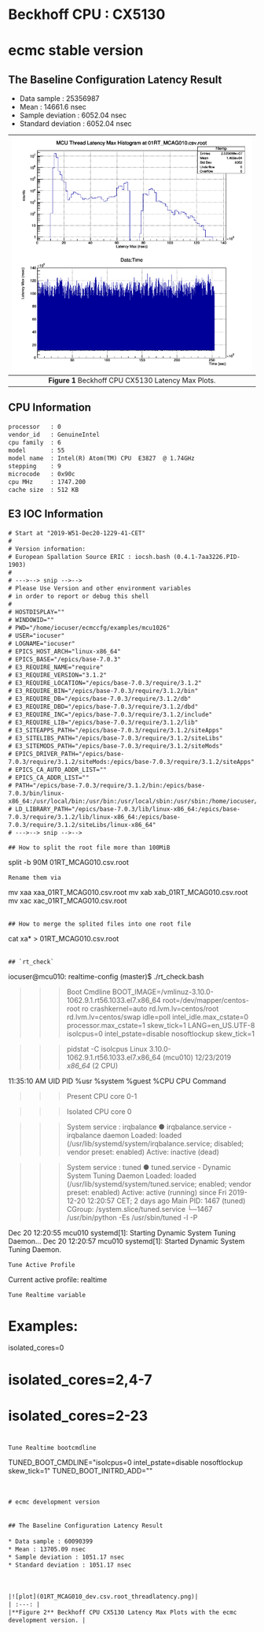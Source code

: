 Beckhoff CPU : CX5130
===

# ecmc stable version

## The Baseline Configuration Latency Result

 
* Data sample : 25356987
* Mean : 14661.6 nsec
* Sample deviation : 6052.04 nsec
* Standard deviation : 6052.04 nsec



|![plot](01RT_MCAG010.csv.root_threadlatency.png)|
| :---: |
|**Figure 1** Beckhoff CPU CX5130 Latency Max Plots. |


## CPU Information
```
processor	: 0
vendor_id	: GenuineIntel
cpu family	: 6
model		: 55
model name	: Intel(R) Atom(TM) CPU  E3827  @ 1.74GHz
stepping	: 9
microcode	: 0x90c
cpu MHz		: 1747.200
cache size	: 512 KB

```

## E3 IOC Information

```
# Start at "2019-W51-Dec20-1229-41-CET"
#
# Version information:
# European Spallation Source ERIC : iocsh.bash (0.4.1-7aa3226.PID-1903)
#
# --->--> snip -->--> 
# Please Use Version and other environment variables
# in order to report or debug this shell
#
# HOSTDISPLAY=""
# WINDOWID=""
# PWD="/home/iocuser/ecmccfg/examples/mcu1026"
# USER="iocuser"
# LOGNAME="iocuser"
# EPICS_HOST_ARCH="linux-x86_64"
# EPICS_BASE="/epics/base-7.0.3"
# E3_REQUIRE_NAME="require"
# E3_REQUIRE_VERSION="3.1.2"
# E3_REQUIRE_LOCATION="/epics/base-7.0.3/require/3.1.2"
# E3_REQUIRE_BIN="/epics/base-7.0.3/require/3.1.2/bin"
# E3_REQUIRE_DB="/epics/base-7.0.3/require/3.1.2/db"
# E3_REQUIRE_DBD="/epics/base-7.0.3/require/3.1.2/dbd"
# E3_REQUIRE_INC="/epics/base-7.0.3/require/3.1.2/include"
# E3_REQUIRE_LIB="/epics/base-7.0.3/require/3.1.2/lib"
# E3_SITEAPPS_PATH="/epics/base-7.0.3/require/3.1.2/siteApps"
# E3_SITELIBS_PATH="/epics/base-7.0.3/require/3.1.2/siteLibs"
# E3_SITEMODS_PATH="/epics/base-7.0.3/require/3.1.2/siteMods"
# EPICS_DRIVER_PATH="/epics/base-7.0.3/require/3.1.2/siteMods:/epics/base-7.0.3/require/3.1.2/siteApps"
# EPICS_CA_AUTO_ADDR_LIST=""
# EPICS_CA_ADDR_LIST=""
# PATH="/epics/base-7.0.3/require/3.1.2/bin:/epics/base-7.0.3/bin/linux-x86_64:/usr/local/bin:/usr/bin:/usr/local/sbin:/usr/sbin:/home/iocuser/.local/bin:/home/iocuser/bin"
# LD_LIBRARY_PATH="/epics/base-7.0.3/lib/linux-x86_64:/epics/base-7.0.3/require/3.1.2/lib/linux-x86_64:/epics/base-7.0.3/require/3.1.2/siteLibs/linux-x86_64"
# --->--> snip -->--> 

```



```
## How to split the root file more than 100MiB
```
split -b 90M 01RT_MCAG010.csv.root
```
Rename them via
```
mv xaa xaa_01RT_MCAG010.csv.root
mv xab xab_01RT_MCAG010.csv.root
mv xac xac_01RT_MCAG010.csv.root
```

## How to merge the splited files into one root file

```
cat xa* > 01RT_MCAG010.csv.root
```

## `rt_check`

```
iocuser@mcu010: realtime-config (master)$ ./rt_check.bash 

>>> Boot Cmdline 
BOOT_IMAGE=/vmlinuz-3.10.0-1062.9.1.rt56.1033.el7.x86_64 root=/dev/mapper/centos-root ro crashkernel=auto rd.lvm.lv=centos/root rd.lvm.lv=centos/swap idle=poll intel_idle.max_cstate=0 processor.max_cstate=1 skew_tick=1 LANG=en_US.UTF-8 isolcpus=0 intel_pstate=disable nosoftlockup skew_tick=1

>>> pidstat -C isolcpus
Linux 3.10.0-1062.9.1.rt56.1033.el7.x86_64 (mcu010) 	12/23/2019 	_x86_64_	(2 CPU)

11:35:10 AM   UID       PID    %usr %system  %guest    %CPU   CPU  Command

>>> Present CPU core 
0-1

>>> Isolated CPU core 
0

>>> System service : irqbalance
● irqbalance.service - irqbalance daemon
   Loaded: loaded (/usr/lib/systemd/system/irqbalance.service; disabled; vendor preset: enabled)
   Active: inactive (dead)

>>> System service : tuned
● tuned.service - Dynamic System Tuning Daemon
   Loaded: loaded (/usr/lib/systemd/system/tuned.service; enabled; vendor preset: enabled)
   Active: active (running) since Fri 2019-12-20 12:20:57 CET; 2 days ago
 Main PID: 1467 (tuned)
   CGroup: /system.slice/tuned.service
           └─1467 /usr/bin/python -Es /usr/sbin/tuned -l -P

Dec 20 12:20:55 mcu010 systemd[1]: Starting Dynamic System Tuning Daemon...
Dec 20 12:20:57 mcu010 systemd[1]: Started Dynamic System Tuning Daemon.

    Tune Active Profile 
Current active profile: realtime

    Tune Realtime variable 
# Examples:
isolated_cores=0
# isolated_cores=2,4-7
# isolated_cores=2-23
#

    Tune Realtime bootcmdline
TUNED_BOOT_CMDLINE="isolcpus=0 intel_pstate=disable nosoftlockup skew_tick=1"
TUNED_BOOT_INITRD_ADD=""

```


# ecmc development version


## The Baseline Configuration Latency Result

* Data sample : 60090399
* Mean : 13705.09 nsec
* Sample deviation : 1051.17 nsec
* Standard deviation : 1051.17 nsec



|![plot](01RT_MCAG010_dev.csv.root_threadlatency.png)|
| :---: |
|**Figure 2** Beckhoff CPU CX5130 Latency Max Plots with the ecmc development version. |

